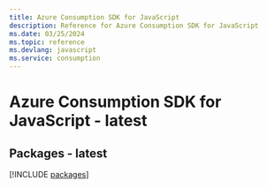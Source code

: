 ```yaml
---
title: Azure Consumption SDK for JavaScript
description: Reference for Azure Consumption SDK for JavaScript
ms.date: 03/25/2024
ms.topic: reference
ms.devlang: javascript
ms.service: consumption
---
```

# Azure Consumption SDK for JavaScript - latest
## Packages - latest
[!INCLUDE [packages](consumption-index.md)]
